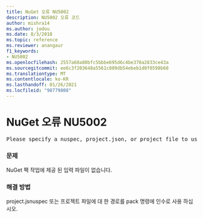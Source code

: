 ```yaml
---
title: NuGet 오류 NU5002
description: NU5002 오류 코드
author: mishra14
ms.author: jodou
ms.date: 8/3/2018
ms.topic: reference
ms.reviewer: anangaur
f1_keywords:
- NU5002
ms.openlocfilehash: 2557a68a80bfc5bbbe695d6c4be378a2833ce43a
ms.sourcegitcommit: ee6c3f203648a5561c809db54ebeb1d0f0598b68
ms.translationtype: MT
ms.contentlocale: ko-KR
ms.lasthandoff: 01/26/2021
ms.locfileid: "98779808"
---
```

# <a name="nuget-error-nu5002"></a>NuGet 오류 NU5002
<pre>Please specify a nuspec, project.json, or project file to use.</pre>

### <a name="issue"></a>문제

NuGet 팩 작업에 제공 된 입력 파일이 없습니다.


### <a name="solution"></a>해결 방법

project.jsnuspec 또는 프로젝트 파일에 대 한 경로를 pack 명령에 인수로 사용 하십시오.

